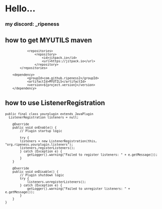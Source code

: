 # Hello...

### my discord: _ripeness

## how to get MYUTILS maven
<sup>

                <repositories>
                    <repository>
                        <id>jitpack.io</id>
                        <url>https://jitpack.io</url>
                    </repository>
		    </repositories>

		<dependency>
                <groupId>com.github.ripeness2</groupId>
                <artifactId>MYUTILS</artifactId>
                <version>${project.version}</version>
		</dependency>

</sup>

## how to use ListenerRegistration

<sup>

    public final class yourplugin extends JavaPlugin
      ListenerRegistration listeners = null;

	    @Override
	    public void onEnable() {
	        // Plugin startup logic

            try {
	        listeners = new ListenerRegistration(this, "org.ripeness.yourplugin.listeners");
	        listeners.registerListeners();
            } catch (Exception e) {
                getLogger().warning("Failed to register listeners: " + e.getMessage());
            }
	    }
	
	    @Override
	    public void onDisable() {
	        // Plugin shutdown logic
	        try {
	            listeners.unregisterListeners();
	        } catch (Exception e) {
	            getLogger().warning("Failed to unregister listeners: " + e.getMessage());
	        }
	    }
	}

</sup>